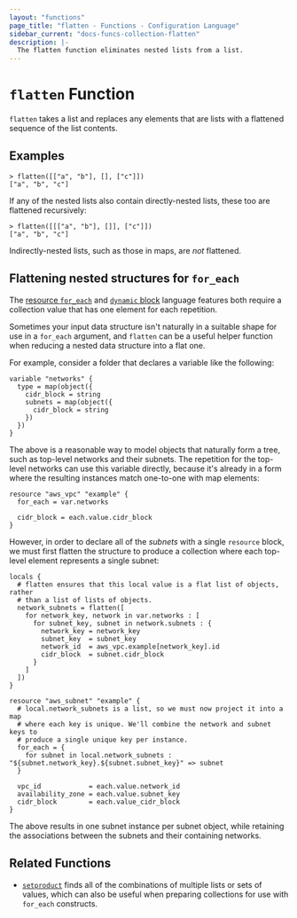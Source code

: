 ```yaml
---
layout: "functions"
page_title: "flatten - Functions - Configuration Language"
sidebar_current: "docs-funcs-collection-flatten"
description: |-
  The flatten function eliminates nested lists from a list.
---
```


# `flatten` Function


`flatten` takes a list and replaces any elements that are lists with a
flattened sequence of the list contents.

## Examples

```
> flatten([["a", "b"], [], ["c"]])
["a", "b", "c"]
```

If any of the nested lists also contain directly-nested lists, these too are
flattened recursively:

```
> flatten([[["a", "b"], []], ["c"]])
["a", "b", "c"]
```

Indirectly-nested lists, such as those in maps, are _not_ flattened.

## Flattening nested structures for `for_each`

The
[resource `for_each`](/docs/configuration/resources.html#for_each-multiple-resource-instances-defined-by-a-map-or-set-of-strings)
and
[`dynamic` block](/docs/configuration/expressions.html#dynamic-blocks)
language features both require a collection value that has one element for
each repetition.

Sometimes your input data structure isn't naturally in a suitable shape for
use in a `for_each` argument, and `flatten` can be a useful helper function
when reducing a nested data structure into a flat one.

For example, consider a folder that declares a variable like the following:

```hcl
variable "networks" {
  type = map(object({
    cidr_block = string
    subnets = map(object({
      cidr_block = string
    })
  })
}
```

The above is a reasonable way to model objects that naturally form a tree,
such as top-level networks and their subnets. The repetition for the top-level
networks can use this variable directly, because it's already in a form
where the resulting instances match one-to-one with map elements:

```hcl
resource "aws_vpc" "example" {
  for_each = var.networks

  cidr_block = each.value.cidr_block
}
```

However, in order to declare all of the _subnets_ with a single `resource`
block, we must first flatten the structure to produce a collection where each
top-level element represents a single subnet:

```hcl
locals {
  # flatten ensures that this local value is a flat list of objects, rather
  # than a list of lists of objects.
  network_subnets = flatten([
    for network_key, network in var.networks : [
      for subnet_key, subnet in network.subnets : {
        network_key = network_key
        subnet_key  = subnet_key
        network_id  = aws_vpc.example[network_key].id
        cidr_block  = subnet.cidr_block
      }
    ]
  ])
}

resource "aws_subnet" "example" {
  # local.network_subnets is a list, so we must now project it into a map
  # where each key is unique. We'll combine the network and subnet keys to
  # produce a single unique key per instance.
  for_each = {
    for subnet in local.network_subnets : "${subnet.network_key}.${subnet.subnet_key}" => subnet
  }

  vpc_id            = each.value.network_id
  availability_zone = each.value.subnet_key
  cidr_block        = each.value_cidr_block
}
```

The above results in one subnet instance per subnet object, while retaining
the associations between the subnets and their containing networks.

## Related Functions

* [`setproduct`](./setproduct.html) finds all of the combinations of multiple
  lists or sets of values, which can also be useful when preparing collections
  for use with `for_each` constructs.

